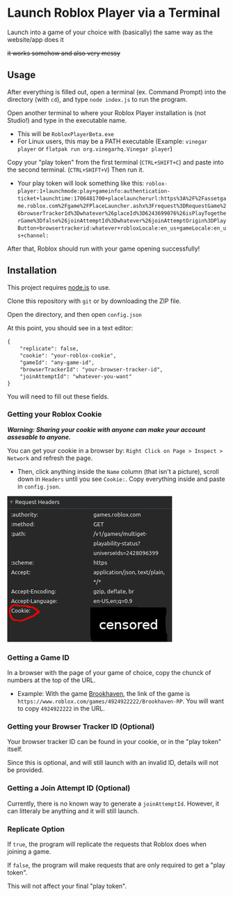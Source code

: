 # Launch Roblox Player via a Terminal

Launch into a game of your choice with (basically) the same way as the website/app does it

~~it works somehow and also very messy~~

## Usage

After everything is filled out, open a terminal (ex. Command Prompt) into the directory (with `cd`), and type `node index.js` to run the program.

Open another terminal to where your Roblox Player installation is (not Studio!) and type in the executable name.

- This will be `RobloxPlayerBeta.exe`
- For Linux users, this may be a PATH executable (Example: `vinegar player` or `flatpak run org.vinegarhq.Vinegar player`)

Copy your "play token" from the first terminal (`CTRL+SHIFT+C`) and paste into the second terminal. (`CTRL+SHIFT+V`) Then run it.

- Your play token will look something like this: `roblox-player:1+launchmode:play+gameinfo:authentication-ticket+launchtime:1706481700+placelauncherurl:https%3A%2F%2Fassetgame.roblox.com%2Fgame%2FPlaceLauncher.ashx%3Frequest%3DRequestGame%26browserTrackerId%3Dwhatever%26placeId%3D6243699076%26isPlayTogetherGame%3Dfalse%26joinAttemptId%3Dwhatever%26joinAttemptOrigin%3DPlayButton+browsertrackerid:whatever+robloxLocale:en_us+gameLocale:en_us+channel:`

After that, Roblox should run with your game opening successfully!

## Installation

This project requires [node.js](https://nodejs.org/en/download) to use.

Clone this repository with `git` or by downloading the ZIP file.

Open the directory, and then open `config.json`

At this point, you should see in a text editor:

```
{
    "replicate": false,
    "cookie": "your-roblox-cookie",
    "gameId": "any-game-id",
    "browserTrackerId": "your-browser-tracker-id",
    "joinAttemptId": "whatever-you-want"
}
```

You will need to fill out these fields.

### Getting your Roblox Cookie

***Warning: Sharing your cookie with anyone can make your account assesable to anyone.***

You can get your cookie in a browser by: `Right Click on Page > Inspect > Network` and refresh the page.

+ Then, click anything inside the `Name` column (that isn't a picture), scroll down in `Headers` until you see `Cookie:`. Copy everything inside and paste in `config.json`.

![Screenshot of a request's headers, showing where your Roblox cookie is found](/cookie-example.png)

### Getting a Game ID

In a browser with the page of your game of choice, copy the chunck of numbers at the top of the URL.

- Example: With the game [Brookhaven](https://www.roblox.com/games/4924922222/Brookhaven-RP), the link of the game is `https://www.roblox.com/games/4924922222/Brookhaven-RP`. You will want to copy `4924922222` in the URL.

### Getting your Browser Tracker ID (Optional)

Your browser tracker ID can be found in your cookie, or in the "play token" itself.

Since this is optional, and will still launch with an invalid ID, details will not be provided.

### Getting a Join Attempt ID (Optional)

Currently, there is no known way to generate a `joinAttemptId`. However, it can litteraly be anything and it will still launch.

### Replicate Option

If `true`, the program will replicate the requests that Roblox does when joining a game.

If `false`, the program will make requests that are only required to get a "play token".

This will not affect your final "play token".
